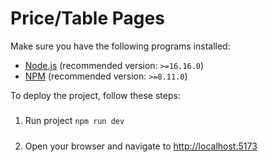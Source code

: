 # Price/Table Pages

Make sure you have the following programs installed:

- [Node.js](https://nodejs.org) (recommended version: `>=16.16.0`)
- [NPM](https://www.npmjs.com/) (recommended version: `>=8.11.0`)

To deploy the project, follow these steps:

#####

1. Run project
   `npm run dev`

#####

2. Open your browser and navigate to <http://localhost:5173>
